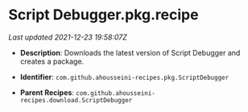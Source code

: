 # Script Debugger.pkg.recipe

_Last updated 2021-12-23 19:58:07Z_

- **Description**: Downloads the latest version of Script Debugger and creates a package.

- **Identifier**: `com.github.ahousseini-recipes.pkg.ScriptDebugger`

- **Parent Recipes**: `com.github.ahousseini-recipes.download.ScriptDebugger`